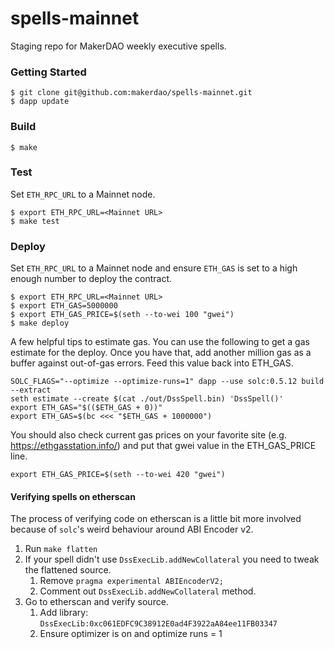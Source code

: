 # spells-mainnet

Staging repo for MakerDAO weekly executive spells.

### Getting Started

```
$ git clone git@github.com:makerdao/spells-mainnet.git
$ dapp update
```

### Build

```
$ make
```

### Test

Set `ETH_RPC_URL` to a Mainnet node.

```
$ export ETH_RPC_URL=<Mainnet URL>
$ make test
```

### Deploy

Set `ETH_RPC_URL` to a Mainnet node and ensure `ETH_GAS` is set to a high enough number to deploy the contract.

```
$ export ETH_RPC_URL=<Mainnet URL>
$ export ETH_GAS=5000000
$ export ETH_GAS_PRICE=$(seth --to-wei 100 "gwei")
$ make deploy
```

A few helpful tips to estimate gas.  You can use the following to get a
gas estimate for the deploy.  Once you have that, add another million gas
as a buffer against out-of-gas errors.  Feed this value back into ETH_GAS.

```
SOLC_FLAGS="--optimize --optimize-runs=1" dapp --use solc:0.5.12 build --extract
seth estimate --create $(cat ./out/DssSpell.bin) 'DssSpell()'
export ETH_GAS="$(($ETH_GAS + 0))"
export ETH_GAS=$(bc <<< "$ETH_GAS + 1000000")
```

You should also check current gas prices on your favorite site
(e.g. https://ethgasstation.info/) and put that gwei value in the
ETH_GAS_PRICE line.

```
export ETH_GAS_PRICE=$(seth --to-wei 420 "gwei")
```

#### Verifying spells on etherscan

The process of verifying code on etherscan is a little bit more involved because of `solc`'s weird behaviour around ABI Encoder v2.

1. Run `make flatten`
2. If your spell didn't use `DssExecLib.addNewCollateral` you need to tweak the flattened source.
   1. Remove `pragma experimental ABIEncoderV2;`
   2. Comment out `DssExecLib.addNewCollateral` method.
3. Go to etherscan and verify source.
   1. Add library: `DssExecLib:0xc061EDFC9C38912E0ad4F3922aA84ee11FB03347`
   2. Ensure optimizer is on and optimize runs = 1
